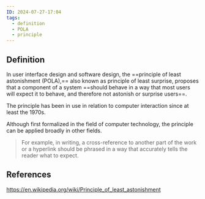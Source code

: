 ```yaml
---
ID: 2024-07-27-17:04
tags:
  - definition
  - POLA
  - principle
---
```

## Definition

In user interface design and software design, the ==principle of least astonishment (POLA),== also known as principle of least surprise, proposes that a component of a system ==should behave in a way that most users will expect it to behave, and therefore not astonish or surprise users==. 

The principle has been in use in relation to computer interaction since at least the 1970s.

Although first formalized in the field of computer technology, the principle can be applied broadly in other fields. 

> For example, in writing, a cross-reference to another part of the work or a hyperlink should be phrased in a way that accurately tells the reader what to expect.

## References
https://en.wikipedia.org/wiki/Principle_of_least_astonishment